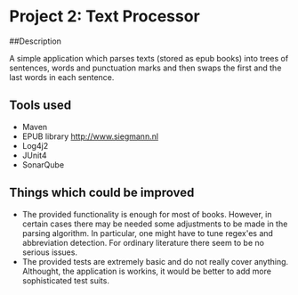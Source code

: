 # Project 2: Text Processor

##Description

A simple application which parses texts (stored as epub books) into trees of sentences, words and punctuation marks and then swaps the first and the last words in each sentence.

## Tools used

- Maven
- EPUB library http://www.siegmann.nl
- Log4j2
- JUnit4
- SonarQube

## Things which could be improved

- The provided functionality is enough for most of books. However, in certain cases there may be needed some adjustments to be made in the parsing algorithm. In particular, one might have to tune regex'es and abbreviation detection. For ordinary literature there seem to be no serious issues.
- The provided tests are extremely basic and do not really cover anything. Althought, the application is workins, it would be better to add more sophisticated test suits.
